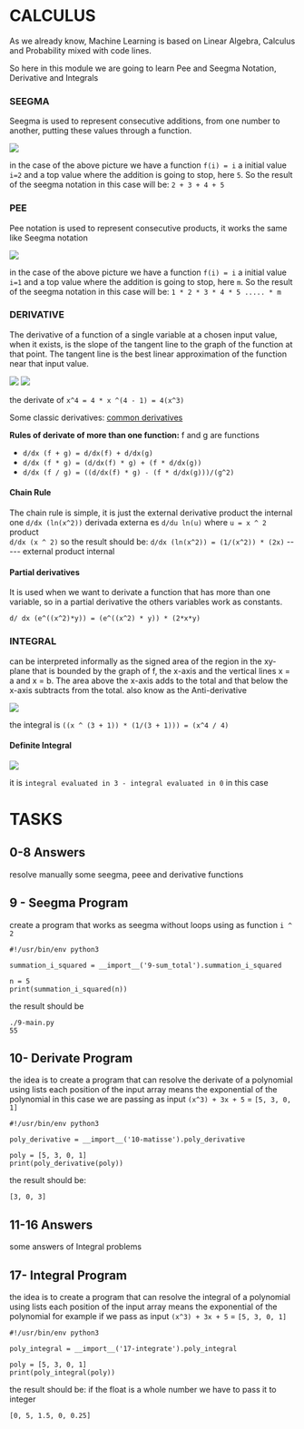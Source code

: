 # CALCULUS
As we already know, Machine Learning is based on Linear Algebra, Calculus and Probability mixed with code lines.

So here in this module we are going to learn Pee and Seegma Notation, Derivative and Integrals

### SEEGMA
Seegma is used to represent consecutive additions, from one number to another, putting these values through a function.

![](http://latex.codecogs.com/gif.latex?\sum_{i=2}^{5}&space;i)

in the case of the above picture we have a function `f(i) = i` a initial value `i=2` and a top value where the addition is going to stop, here `5`. So the result of the seegma notation in this case will be:
`2 + 3 + 4 + 5`

### PEE
Pee notation is used to represent consecutive products, it works the same like Seegma notation

![](http://latex.codecogs.com/gif.latex?\prod_{i&space;=&space;1}^{m}&space;i)

in the case of the above picture we have a function `f(i) = i` a initial value `i=1` and a top value where the addition is going to stop, here `m`. So the result of the seegma notation in this case will be:
`1 * 2 * 3 * 4 * 5 ..... * m`

### DERIVATIVE
The derivative of a function of a single variable at a chosen input value, when it exists, is the slope of the tangent line to the graph of the function at that point. The tangent line is the best linear approximation of the function near that input value.

![](http://latex.codecogs.com/gif.latex?\frac{dy}{dx}) ![](http://latex.codecogs.com/gif.latex?y&space;=&space;x^4&space;+&space;3x^3&space;-&space;5x&space;+&space;1)

the derivate of `x^4 = 4 * x ^(4 - 1) = 4(x^3)`

Some classic derivatives: [common derivatives](https://www.coastal.edu/media/academics/universitycollege/mathcenter/handouts/calculus/deranint.PDF)

<b>Rules of derivate of more than one function:</b>
f and g are functions
- `d/dx (f + g) = d/dx(f) + d/dx(g)`
- `d/dx (f * g) = (d/dx(f) * g) + (f * d/dx(g))`
- `d/dx (f / g) = ((d/dx(f) * g) - (f * d/dx(g)))/(g^2)`

#### Chain Rule
The chain rule is simple, it is just the external derivative product the internal one
`d/dx (ln(x^2))` derivada externa es `d/du ln(u)` where `u = x ^ 2` product  
`d/dx (x ^ 2)` so the result should be:
`d/dx (ln(x^2)) = (1/(x^2)) * (2x)` ----- external product internal

#### Partial derivatives
It is used when we want to derivate a function that has more than one variable, so in a partial derivative the others variables work as constants.

`d/ dx (e^((x^2)*y)) = (e^((x^2) * y)) * (2*x*y)`

### INTEGRAL
can be interpreted informally as the signed area of the region in the xy-plane that is bounded by the graph of f, the x-axis and the vertical lines x = a and x = b. The area above the x-axis adds to the total and that below the x-axis subtracts from the total.
also know as the Anti-derivative

![](http://holbertonintranet.s3.amazonaws.com/uploads/medias/2019/6/ada047ad4cbee23dfed8.gif?X-Amz-Algorithm=AWS4-HMAC-SHA256&X-Amz-Credential=AKIARDDGGGOUWMNL5ANN%2F20200423%2Fus-east-1%2Fs3%2Faws4_request&X-Amz-Date=20200423T125623Z&X-Amz-Expires=86400&X-Amz-SignedHeaders=host&X-Amz-Signature=f7ccdf9a2a9dce058f76cb80d2c48091969d599ebba126ec946da17eb45eed7d)

the integral is `((x ^ (3 + 1)) * (1/(3 + 1))) = (x^4 / 4)`

#### Definite Integral
![](http://holbertonintranet.s3.amazonaws.com/uploads/medias/2019/6/b94ec3cf3ae61acd0275.gif?X-Amz-Algorithm=AWS4-HMAC-SHA256&X-Amz-Credential=AKIARDDGGGOUWMNL5ANN%2F20200423%2Fus-east-1%2Fs3%2Faws4_request&X-Amz-Date=20200423T125624Z&X-Amz-Expires=86400&X-Amz-SignedHeaders=host&X-Amz-Signature=6e74f14dc15b7ad9e4f0a4af6a70b72c6ebae288f255e32a90f7230fe2892d67)

it is `integral evaluated in 3 - integral evaluated in 0` in this case

# TASKS
 ## 0-8 Answers
 resolve manually some seegma, peee and derivative functions
 ## 9 - Seegma Program
 create a program that works as seegma without loops
 using as function `i ^ 2`

 ```
 #!/usr/bin/env python3

summation_i_squared = __import__('9-sum_total').summation_i_squared

n = 5
print(summation_i_squared(n))
 ```

 the result should be
 
 ```
./9-main.py 
55 
```
## 10- Derivate Program
the idea is to create a program that can resolve the derivate of a polynomial using lists
each position of the input array means the exponential of the polynomial in this case we are passing as input `(x^3) + 3x + 5` = `[5, 3, 0, 1]`
```
#!/usr/bin/env python3

poly_derivative = __import__('10-matisse').poly_derivative

poly = [5, 3, 0, 1]
print(poly_derivative(poly))
```
the result should be:
```
[3, 0, 3]
```
 ## 11-16 Answers
 some answers of Integral problems
 ## 17- Integral Program
 the idea is to create a program that can resolve the integral of a polynomial using lists
each position of the input array means the exponential of the polynomial for example if we pass as input `(x^3) + 3x + 5` = `[5, 3, 0, 1]`
```
#!/usr/bin/env python3

poly_integral = __import__('17-integrate').poly_integral

poly = [5, 3, 0, 1]
print(poly_integral(poly))
```
the result should be:
if the float is a whole number we have to pass it to integer
```
[0, 5, 1.5, 0, 0.25]
```
